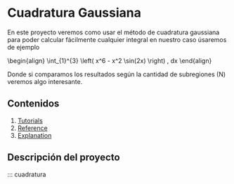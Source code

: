 # Cuadratura Gaussiana

En este proyecto veremos como usar el método de cuadratura gaussiana para poder calcular fácilmente cualquier integral
en nuestro caso úsaremos de ejemplo 

\begin{align}
 \int_{1}^{3} \left( x^6 - x^2 \sin(2x) \right) \, dx
\end{align} 

Donde si comparamos los resultados según la cantidad de subregiones (N) veremos algo interesante.

## Contenidos

1. [Tutorials](tutorials.md)
2. [Reference](reference.md)
3. [Explanation](explanation.md)


## Descripción del proyecto

::: cuadratura
